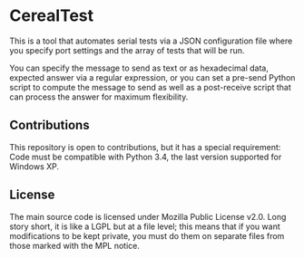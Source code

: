 # CerealTest
This is a tool that automates serial tests via a JSON configuration file where you specify port settings and the array of tests that will be run.

You can specify the message to send as text or as hexadecimal data,  expected answer via a regular expression, or you can set a pre-send Python script to compute the message to send as well as a post-receive script that can process the answer for maximum flexibility.


## Contributions
This repository is open to contributions, but it has a special requirement: Code must be compatible with Python 3.4, the last version supported for Windows XP.

## License
The main source code is licensed under Mozilla Public License v2.0. Long story short, it is like a LGPL but at a file level; this means that if you want modifications to be kept private, you must do them on separate files from those marked with the MPL notice.
